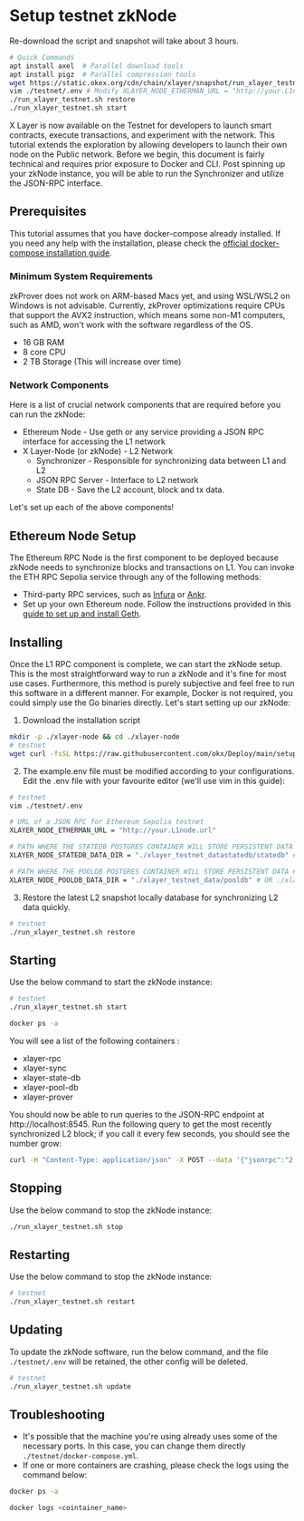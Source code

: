# Setup testnet zkNode
Re-download the script and snapshot will take about 3 hours.
``` bash
# Quick Commands
apt install axel  # Parallel download tools
apt install pigz  # Parallel compression tools
wget https://static.okex.org/cdn/chain/xlayer/snapshot/run_xlayer_testnet.sh && chmod +x run_xlayer_testnet.sh && ./run_xlayer_testnet.sh init && cp ./testnet/example.env ./testnet/.env
vim ./testnet/.env # Modify XLAYER_NODE_ETHERMAN_URL = "http://your.L1node.url"
./run_xlayer_testnet.sh restore 
./run_xlayer_testnet.sh start
```

X Layer is now available on the Testnet for developers to launch smart contracts, execute transactions, and experiment with the network. This tutorial extends the exploration by allowing developers to launch their own node on the Public network.
Before we begin, this document is fairly technical and requires prior exposure to Docker and CLI. Post spinning up your zkNode instance, you will be able to run the Synchronizer and utilize the JSON-RPC interface.

## Prerequisites
This tutorial assumes that you have docker-compose already installed. If you need any help with the installation, please check the [official docker-compose installation guide](https://docs.docker.com/compose/install/).

### Minimum System Requirements
zkProver does not work on ARM-based Macs yet, and using WSL/WSL2 on Windows is not advisable. Currently, zkProver optimizations require CPUs that support the AVX2 instruction, which means some non-M1 computers, such as AMD, won't work with the software regardless of the OS.


- 16 GB RAM
- 8 core CPU
- 2 TB Storage (This will increase over time) 

### Network Components
Here is a list of crucial network components that are required before you can run the zkNode:
- Ethereum Node - Use geth or any service providing a JSON RPC interface for accessing the L1 network
- X Layer-Node (or zkNode)  - L2 Network
  - Synchronizer - Responsible for synchronizing data between L1 and L2
  - JSON RPC Server - Interface to L2 network 
  - State DB - Save the L2 account, block and tx data.

Let's set up each of the above components!

## Ethereum Node Setup
The Ethereum RPC Node is the first component to be deployed because zkNode needs to synchronize blocks and transactions on L1. You can invoke the ETH RPC Sepolia service through any of the following methods:
- Third-party RPC services, such as [Infura](https://www.infura.io/) or [Ankr](https://www.ankr.com/).
- Set up your own Ethereum node. Follow the instructions provided in this [guide to set up and install Geth](https://geth.ethereum.org/docs/getting-started/installing-geth).

## Installing
Once the L1 RPC component is complete, we can start the zkNode setup. This is the most straightforward way to run a zkNode and it's fine for most use cases. 
Furthermore, this method is purely subjective and feel free to run this software in a different manner. For example, Docker is not required, you could simply use the Go binaries directly.
Let's start setting up our zkNode:

1. Download the installation script
``` bash
mkdir -p ./xlayer-node && cd ./xlayer-node
# testnet
wget curl -fsSL https://raw.githubusercontent.com/okx/Deploy/main/setup/zknode/run_xlayer_testnet.sh | bash -s init && cp ./testnet/example.env ./testnet/.env
```

2. The example.env file must be modified according to your configurations. Edit the .env file with your favourite editor (we'll use vim in this guide): 

``` bash
# testnet
vim ./testnet/.env
```

``` bash
# URL of a JSON RPC for Ethereum Sepolia testnet
XLAYER_NODE_ETHERMAN_URL = "http://your.L1node.url"

# PATH WHERE THE STATEDB POSTGRES CONTAINER WILL STORE PERSISTENT DATA
XLAYER_NODE_STATEDB_DATA_DIR = "./xlayer_testnet_datastatedb/statedb" # OR ./xlayer_testnet_datastatedb/ for testnet

# PATH WHERE THE POOLDB POSTGRES CONTAINER WILL STORE PERSISTENT DATA #
XLAYER_NODE_POOLDB_DATA_DIR = "./xlayer_testnet_data/pooldb" # OR ./xlayer_testnet_data/pooldb/ for testnet
```

3. Restore the latest L2 snapshot  locally database for synchronizing  L2 data quickly.
``` bash
# testnet
./run_xlayer_testnet.sh restore 
```

## Starting
Use the below command to start the zkNode instance:
``` bash
# testnet
./run_xlayer_testnet.sh start

docker ps -a
```

You will see a list of the following containers :
  - xlayer-rpc
  - xlayer-sync
  - xlayer-state-db
  - xlayer-pool-db
  - xlayer-prover

You should now be able to run queries to the JSON-RPC endpoint at http://localhost:8545.
Run the following query to get the most recently synchronized L2 block; if you call it every few seconds, you should see the number grow:
``` bash
curl -H "Content-Type: application/json" -X POST --data '{"jsonrpc":"2.0","method":"eth_blockNumber","params":[],"id":83}' http://localhost:8545
```

## Stopping
Use the below command to stop the zkNode instance:
``` bash
./run_xlayer_testnet.sh stop
```

## Restarting
Use the below command to stop the zkNode instance:
``` bash
# testnet
./run_xlayer_testnet.sh restart
```
## Updating
To update the zkNode software, run the below command, and the file ```./testnet/.env``` will be retained, the other config will be deleted.
``` bash
# testnet
./run_xlayer_testnet.sh update
```

## Troubleshooting
- It's possible that the machine you're using already uses some of the necessary ports. In this case, you can change them directly ```./testnet/docker-compose.yml```.
- If one or more containers are crashing, please check the logs using the command below:
``` bash
docker ps -a

docker logs <cointainer_name>
```
